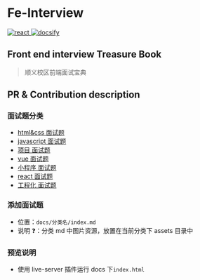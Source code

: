 # Fe-Interview

<p align="left">
  <a href="https://github.com/mapo-fe/fe-interview">
    <img src="https://img.shields.io/badge/fe-doc-brightgreen.svg" alt="react">
  </a>
  <a href="https://docsify.js.org/">
    <img src="https://img.shields.io/static/v1?label=docsify&message=base&color=blueviolet" alt="docsify">
  </a>
</p>

## Front end interview Treasure Book

> 顺义校区前端面试宝典

## PR & Contribution description

### 面试题分类

- [html&css 面试题](#)
- [javascript 面试题](#)
- [项目 面试题](#)
- [vue 面试题](#)
- [小程序 面试题](#)
- [react 面试题](#)
- [工程化 面试题](#)

### 添加面试题

- 位置：`docs/分类名/index.md`
- 说明 ❓：分类 md 中图片资源，放置在当前分类下 assets 目录中

### 预览说明

- 使用 live-server 插件运行 docs 下`index.html`
